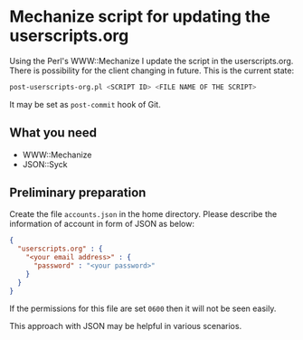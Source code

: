 Mechanize script for updating the userscripts.org
=======================================================

Using the Perl's WWW::Mechanize I update the script in the userscripts.org. There is possibility for the client changing in future. This is the current state:

```bash
post-userscripts-org.pl <SCRIPT ID> <FILE NAME OF THE SCRIPT>
```

It may be set as `post-commit` hook of Git.

What you need
-------------

  - WWW::Mechanize
  - JSON::Syck

Preliminary preparation
-----------------------

Create the file `accounts.json` in the home directory. Please describe the information of account in form of JSON as below:

```json
{
  "userscripts.org" : {
    "<your email address>" : {
      "password" : "<your password>"
    }
  }
}
```

If the permissions for this file are set `0600` then it will not be seen easily.

This approach with JSON may be helpful in various scenarios.